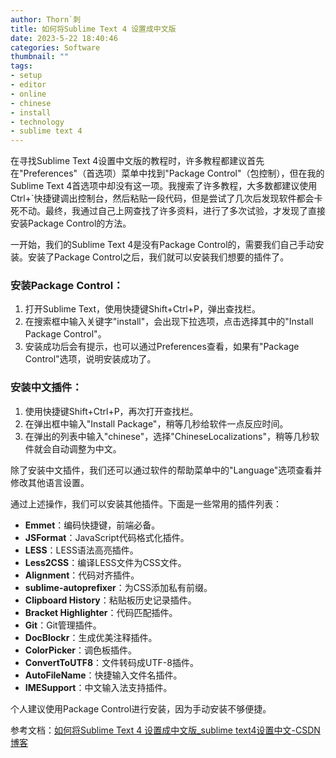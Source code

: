 ```yaml
---
author: Thorn`刺
title: 如何将Sublime Text 4 设置成中文版
date: 2023-5-22 18:40:46
categories: Software
thumbnail: ""
tags:
- setup
- editor
- online
- chinese
- install
- technology
- sublime text 4
---
```


在寻找Sublime Text 4设置中文版的教程时，许多教程都建议首先在"Preferences"（首选项）菜单中找到"Package Control"（包控制），但在我的Sublime Text 4首选项中却没有这一项。我搜索了许多教程，大多数都建议使用Ctrl+`快捷键调出控制台，然后粘贴一段代码，但是尝试了几次后发现软件都会卡死不动。最终，我通过自己上网查找了许多资料，进行了多次试验，才发现了直接安装Package Control的方法。

一开始，我们的Sublime Text 4是没有Package Control的，需要我们自己手动安装。安装了Package Control之后，我们就可以安装我们想要的插件了。

### 安装Package Control：

1. 打开Sublime Text，使用快捷键Shift+Ctrl+P，弹出查找栏。
2. 在搜索框中输入关键字"install"，会出现下拉选项，点击选择其中的"Install Package Control"。
3. 安装成功后会有提示，也可以通过Preferences查看，如果有"Package Control"选项，说明安装成功了。

### 安装中文插件：

1. 使用快捷键Shift+Ctrl+P，再次打开查找栏。
2. 在弹出框中输入"Install Package"，稍等几秒给软件一点反应时间。
3. 在弹出的列表中输入"chinese"，选择"ChineseLocalizations"，稍等几秒软件就会自动调整为中文。

除了安装中文插件，我们还可以通过软件的帮助菜单中的"Language"选项查看并修改其他语言设置。

通过上述操作，我们可以安装其他插件。下面是一些常用的插件列表：

- **Emmet**：编码快捷键，前端必备。
- **JSFormat**：JavaScript代码格式化插件。
- **LESS**：LESS语法高亮插件。
- **Less2CSS**：编译LESS文件为CSS文件。
- **Alignment**：代码对齐插件。
- **sublime-autoprefixer**：为CSS添加私有前缀。
- **Clipboard History**：粘贴板历史记录插件。
- **Bracket Highlighter**：代码匹配插件。
- **Git**：Git管理插件。
- **DocBlockr**：生成优美注释插件。
- **ColorPicker**：调色板插件。
- **ConvertToUTF8**：文件转码成UTF-8插件。
- **AutoFileName**：快捷输入文件名插件。
- **IMESupport**：中文输入法支持插件。

个人建议使用Package Control进行安装，因为手动安装不够便捷。

参考文档：[如何将Sublime Text 4 设置成中文版_sublime text4设置中文-CSDN博客](https://blog.csdn.net/hzgjgr/article/details/118279688)